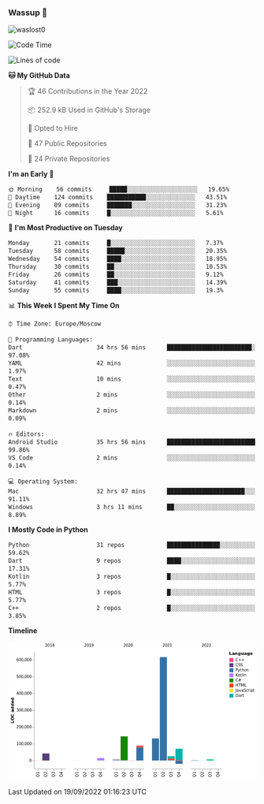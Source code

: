 ### Wassup 👋

<p align="left"> <img src="https://komarev.com/ghpvc/?username=waslost0" alt="waslost0" /></p>

<!--START_SECTION:waka-->
![Code Time](http://img.shields.io/badge/Code%20Time-1%2C570%20hrs%2035%20mins-blue)

![Lines of code](https://img.shields.io/badge/From%20Hello%20World%20I%27ve%20Written-1%20Million%20lines%20of%20code-blue)

**🐱 My GitHub Data** 

> 🏆 46 Contributions in the Year 2022
 > 
> 📦 252.9 kB Used in GitHub's Storage 
 > 
> 💼 Opted to Hire
 > 
> 📜 47 Public Repositories 
 > 
> 🔑 24 Private Repositories  
 > 
**I'm an Early 🐤** 

```text
🌞 Morning    56 commits     █████░░░░░░░░░░░░░░░░░░░░   19.65% 
🌆 Daytime    124 commits    ███████████░░░░░░░░░░░░░░   43.51% 
🌃 Evening    89 commits     ███████░░░░░░░░░░░░░░░░░░   31.23% 
🌙 Night      16 commits     █░░░░░░░░░░░░░░░░░░░░░░░░   5.61%

```
📅 **I'm Most Productive on Tuesday** 

```text
Monday       21 commits     █░░░░░░░░░░░░░░░░░░░░░░░░   7.37% 
Tuesday      58 commits     █████░░░░░░░░░░░░░░░░░░░░   20.35% 
Wednesday    54 commits     ████░░░░░░░░░░░░░░░░░░░░░   18.95% 
Thursday     30 commits     ██░░░░░░░░░░░░░░░░░░░░░░░   10.53% 
Friday       26 commits     ██░░░░░░░░░░░░░░░░░░░░░░░   9.12% 
Saturday     41 commits     ███░░░░░░░░░░░░░░░░░░░░░░   14.39% 
Sunday       55 commits     ████░░░░░░░░░░░░░░░░░░░░░   19.3%

```


📊 **This Week I Spent My Time On** 

```text
⌚︎ Time Zone: Europe/Moscow

💬 Programming Languages: 
Dart                     34 hrs 56 mins      ████████████████████████░   97.08% 
YAML                     42 mins             ░░░░░░░░░░░░░░░░░░░░░░░░░   1.97% 
Text                     10 mins             ░░░░░░░░░░░░░░░░░░░░░░░░░   0.47% 
Other                    2 mins              ░░░░░░░░░░░░░░░░░░░░░░░░░   0.14% 
Markdown                 2 mins              ░░░░░░░░░░░░░░░░░░░░░░░░░   0.09%

🔥 Editors: 
Android Studio           35 hrs 56 mins      █████████████████████████   99.86% 
VS Code                  2 mins              ░░░░░░░░░░░░░░░░░░░░░░░░░   0.14%

💻 Operating System: 
Mac                      32 hrs 47 mins      ██████████████████████░░░   91.11% 
Windows                  3 hrs 11 mins       ██░░░░░░░░░░░░░░░░░░░░░░░   8.89%

```

**I Mostly Code in Python** 

```text
Python                   31 repos            ███████████████░░░░░░░░░░   59.62% 
Dart                     9 repos             ████░░░░░░░░░░░░░░░░░░░░░   17.31% 
Kotlin                   3 repos             █░░░░░░░░░░░░░░░░░░░░░░░░   5.77% 
HTML                     3 repos             █░░░░░░░░░░░░░░░░░░░░░░░░   5.77% 
C++                      2 repos             █░░░░░░░░░░░░░░░░░░░░░░░░   3.85%

```


**Timeline**

![Chart not found](https://raw.githubusercontent.com/waslost0/waslost0/master/charts/bar_graph.png) 


 Last Updated on 19/09/2022 01:16:23 UTC
<!--END_SECTION:waka-->

